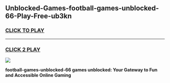 
## Unblocked-Games-football-games-unblocked-66-Play-Free-ub3kn
<h3>
<a href="https://premium76.site?title=football-games-unblocked-66&ref=18A">CLICK TO PLAY</a></h3>
<hr>

<h3>
<a href="https://premium76.site?title=football-games-unblocked-66&ref=18A">CLICK 2 PLAY</a>
  
</h3>

<a href="https://premium76.site?title=football-games-unblocked-66&ref=18A"><img src="https://clearcache.store/games.png"></a>


**football-games-unblocked-66 games unblocked: Your Gateway to Fun and Accessible Online Gaming**

